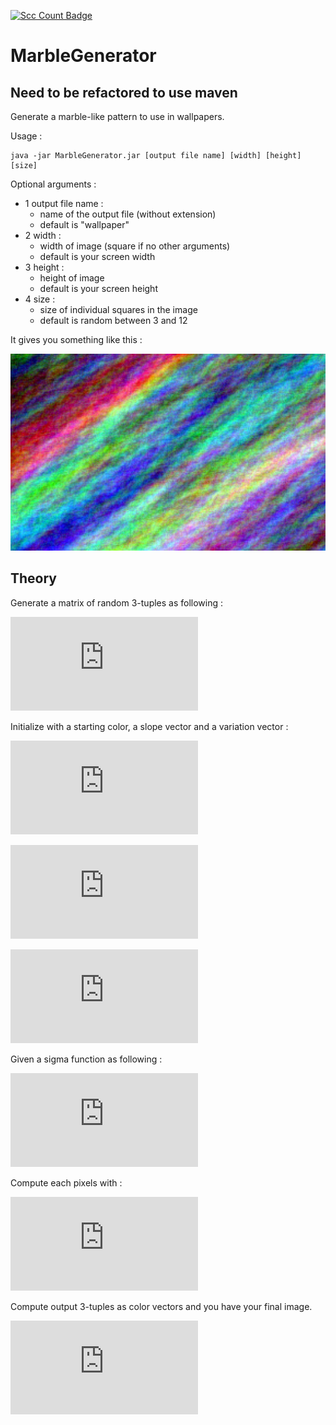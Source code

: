 [![Scc Count Badge](https://sloc.xyz/github/klemek/marblegenerator/?category=code)](https://github.com/boyter/scc/#badges-beta)

# MarbleGenerator

## Need to be refactored to use maven

Generate a marble-like pattern to use in wallpapers.

Usage :
```
java -jar MarbleGenerator.jar [output file name] [width] [height] [size]
```

Optional arguments :
* 1 output file name :
  * name of the output file (without extension)
  * default is "wallpaper"
* 2 width :
  * width of image (square if no other arguments)
  * default is your screen width
* 3 height :
  * height of image
  * default is your screen height
* 4 size :
  * size of individual squares in the image
  * default is random between 3 and 12

It gives you something like this :

![example](wallpaper.jpg)

## Theory

Generate a matrix of random 3-tuples as following :

![0<R_{x,y,z}<1](https://latex.codecogs.com/svg.latex?%5Cdpi%7B150%7D%20%5CLARGE%200%3CR_%7Bx%2Cy%2Cz%7D%3C1)

Initialize with a starting color, a slope vector and a variation vector :

![V_{0,0}=\[r_{0,0},g_{0,0},b_{0,0}\]](https://latex.codecogs.com/svg.latex?%5CLARGE%20V_%7B0%2C0%7D%3D%5Br_%7B0%2C0%7D%2Cg_%7B0%2C0%7D%2Cb_%7B0%2C0%7D%5D)

![S=\[s_{x},s_{y}\],s_{x}+s_{y}=1](https://latex.codecogs.com/svg.latex?%5CLARGE%20S%3D%5C%5Bs_%7Bx%7D%2Cs_%7By%7D%5C%5D%2Cs_%7Bx%7D&plus;s_%7By%7D%3D1)

![K=\[k_{r},k_{g},k_{b}\]](https://latex.codecogs.com/svg.latex?%5CLARGE%20K%3D%5C%5Bk_%7Br%7D%2Ck_%7Bg%7D%2Ck_%7Bb%7D%5C%5D)

Given a sigma function as following :

![0<\sigma (x)<1](https://latex.codecogs.com/svg.latex?%5Cdpi%7B150%7D%20%5CLARGE%200%3C%5Csigma%28x%29%3C1)

Compute each pixels with :

![V_{x,y,z}=\sigma (R_{x,y,z}*K_{z}+V_{x-1,y,z}*s_{x}+V_{x,y-1,z}*s_{y})](https://latex.codecogs.com/svg.latex?%5Clarge%20V_%7Bx%2Cy%2Cz%7D%3D%5Csigma%20%28R_%7Bx%2Cy%2Cz%7D*K_%7Bz%7D&plus;V_%7Bx-1%2Cy%2Cz%7D*s_%7Bx%7D&plus;V_%7Bx%2Cy-1%2Cz%7D*s_%7By%7D%29)

Compute output 3-tuples as color vectors and you have your final image.

![V_{x,y}=\[r_{x,y},g_{x,y},b_{x,y}\]](https://latex.codecogs.com/svg.latex?%5CLARGE%20V_%7Bx%2Cy%7D%3D%5C%5Br_%7Bx%2Cy%7D%2Cg_%7Bx%2Cy%7D%2Cb_%7Bx%2Cy%7D%5C%5D)
